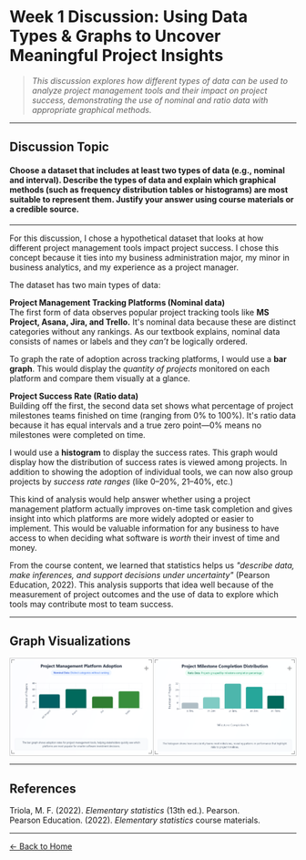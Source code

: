 # Week 1 Discussion: Using Data Types & Graphs to Uncover Meaningful Project Insights

> *This discussion explores how different types of data can be used to analyze project management tools and their impact on project success, demonstrating the use of nominal and ratio data with appropriate graphical methods.*

---

## **Discussion Topic**

#### Choose a dataset that includes at least two types of data (e.g., nominal and interval). Describe the types of data and explain which graphical methods (such as frequency distribution tables or histograms) are most suitable to represent them. Justify your answer using course materials or a credible source.

---

For this discussion, I chose a hypothetical dataset that looks at how different project management tools impact project success. I chose this concept because it ties into my business administration major, my minor in business analytics, and my experience as a project manager.

The dataset has two main types of data:

**Project Management Tracking Platforms (Nominal data)**  
The first form of data observes popular project tracking tools like **MS Project, Asana, Jira, and Trello.** It's nominal data because these are distinct categories without any rankings. As our textbook explains, nominal data consists of names or labels and they *can’t* be logically ordered.

To graph the rate of adoption across tracking platforms, I would use a **bar graph**. This would display the *quantity of projects* monitored on each platform and compare them visually at a glance.

**Project Success Rate (Ratio data)**  
Building off the first, the second data set shows what percentage of project milestones teams finished on time (ranging from 0% to 100%). It's ratio data because it has equal intervals and a true zero point—0% means no milestones were completed on time.

I would use a **histogram** to display the success rates. This graph would display how the distribution of success rates is viewed among projects. In addition to showing the adoption of individual tools, we can now also group projects by *success rate ranges* (like 0–20%, 21–40%, etc.)

This kind of analysis would help answer whether using a project management platform actually improves on-time task completion and gives insight into which platforms are more widely adopted or easier to implement. This would be valuable information for any business to have access to when deciding what software is *worth* their invest of time and money.

From the course content, we learned that statistics helps us *"describe data, make inferences, and support decisions under uncertainty"* (Pearson Education, 2022). This analysis supports that idea well because of the measurement of project outcomes and the use of data to explore which tools may contribute most to team success.

---

## Graph Visualizations

<style>
  table.graph-table {
    border-collapse: collapse;
    margin: 0 auto;
  }

  table.graph-table td {
    position: relative;
    border: 1px solid #ccc;
    padding: 0;
    width: 50%;
    vertical-align: top;
  }

  table.graph-table td .img-wrapper {
    position: relative;
    width: 100%;
    cursor: pointer;
  }

  table.graph-table td img {
    display: block;
    width: 100%;
    height: auto;
  }

  /* Small corner brackets */
  table.graph-table td .img-wrapper::before,
  table.graph-table td .img-wrapper::after,
  table.graph-table td .img-wrapper > div.corner-top-right,
  table.graph-table td .img-wrapper > div.corner-bottom-right {
    content: "";
    position: absolute;
    width: 6px;
    height: 6px;
    box-sizing: border-box;
  }

  /* Top-left corner bracket */
  table.graph-table td .img-wrapper::before {
    top: 2px;
    left: 2px;
    border-top: 1.5px solid #999;
    border-left: 1.5px solid #999;
  }

  /* Bottom-left corner bracket */
  table.graph-table td .img-wrapper::after {
    bottom: 2px;
    left: 2px;
    border-bottom: 1.5px solid #999;
    border-left: 1.5px solid #999;
  }

  /* Top-right corner bracket */
  table.graph-table td .img-wrapper > div.corner-top-right {
    top: 2px;
    right: 2px;
    border-top: 1.5px solid #999;
    border-right: 1.5px solid #999;
  }

  /* Bottom-right corner bracket */
  table.graph-table td .img-wrapper > div.corner-bottom-right {
    bottom: 2px;
    right: 2px;
    border-bottom: 1.5px solid #999;
    border-right: 1.5px solid #999;
  }

  /* Plus sign in top right */
  table.graph-table td .zoom-plus {
    position: absolute;
    top: 6px;
    right: 6px;
    font-size: 16px;
    color: rgba(0,0,0,0.4);
    pointer-events: none;
    user-select: none;
  }

  table.graph-table td:hover .zoom-plus {
    color: rgba(0,0,0,0.7);
  }
</style>

<div align="center">
  <table class="graph-table" style="border-collapse: collapse;">
    <tr>
      <td>
        <div class="img-wrapper">
          <img src="https://raw.githubusercontent.com/GabrielleDominguez/Statics-Applied-Bridging-Data-Decision-Making-in-Project-Management/main/Screenshot%202025-06-23%20104128.png" alt="Graph 1" class="zoomable" />
          <div class="zoom-plus" aria-hidden="true">+</div>
          <div class="corner-top-right"></div>
          <div class="corner-bottom-right"></div>
        </div>
      </td>
      <td>
        <div class="img-wrapper">
          <img src="https://raw.githubusercontent.com/GabrielleDominguez/Statics-Applied-Bridging-Data-Decision-Making-in-Project-Management/main/Screenshot%202025-06-23%20104113.png" alt="Graph 2" class="zoomable" />
          <div class="zoom-plus" aria-hidden="true">+</div>
          <div class="corner-top-right"></div>
          <div class="corner-bottom-right"></div>
        </div>
      </td>
    </tr>
  </table>
</div>

<!-- Modal HTML and script unchanged -->
<div id="modal" style="display: none; position: fixed; z-index: 1000; top: 0; left: 0; width: 100vw; height: 100vh; background: rgba(0,0,0,0.8); justify-content: center; align-items: center;">
  <span id="modal-close" style="position: fixed; top: 20px; right: 30px; color: white; font-size: 30px; font-weight: bold; cursor: pointer;">&times;</span>
  <img id="modal-img" src="" alt="" style="max-width: 90%; max-height: 90%; border-radius: 8px; box-shadow: 0 0 15px rgba(0,0,0,0.5);" />
</div>

<script>
  const zoomables = document.querySelectorAll('.zoomable');
  const modal = document.getElementById('modal');
  const modalImg = document.getElementById('modal-img');
  const modalClose = document.getElementById('modal-close');

  zoomables.forEach(img => {
    img.addEventListener('click', () => {
      modal.style.display = 'flex';
      modalImg.src = img.src;
      modalImg.alt = img.alt;
    });
  });

  modalClose.addEventListener('click', () => {
    modal.style.display = 'none';
    modalImg.src = '';
  });

  modal.addEventListener('click', (e) => {
    if (e.target === modal) {
      modal.style.display = 'none';
      modalImg.src = '';
    }
  });

  document.addEventListener('keydown', (e) => {
    if (e.key === 'Escape') {
      modal.style.display = 'none';
      modalImg.src = '';
    }
  });
</script>

---

## References

Triola, M. F. (2022). *Elementary statistics* (13th ed.). Pearson.  
Pearson Education. (2022). *Elementary statistics* course materials.

---
[← Back to Home](https://gabrielledominguez.github.io/Statics-Applied-Bridging-Data-Decision-Making-in-Project-Management/)


